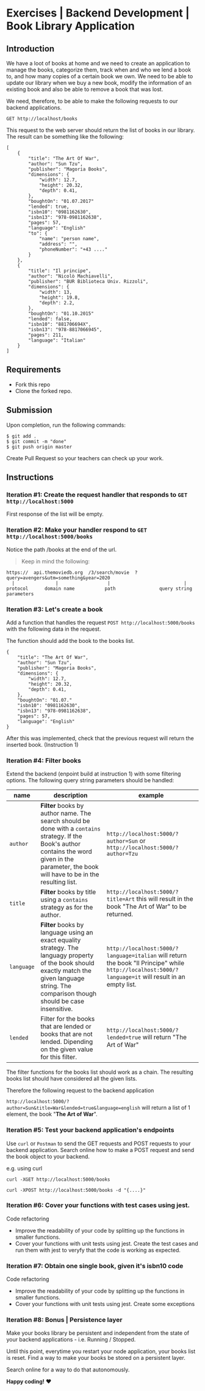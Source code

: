 # Exercises | Backend Development | Book Library Application

## Introduction

We have a loot of books at home and we need to create an application to manage the books, categorize them, track when and who we lend a book to, and how many copies of a certain book we own. We need to be able to update our library when we buy a new book, modify the information of an existing book and also be able to remove a book that was lost.

We need, therefore, to be able to make the following requests to our backend applications.

`GET http://localhost/books`

This request to the web server should return the list of books in our library. The result can be something like the following:

```
[
    {
        "title": "The Art Of War",
        "author": "Sun Tzu",
        "publisher": "Magoria Books",
        "dimensions": {
            "width": 12.7,
            "height": 20.32,
            "depth": 0.41,
        },
        "boughtOn": "01.07.2017"
        "lended": true,
        "isbn10": "0981162630",
        "isbn13": "978-0981162638",
        "pages": 57,
        "language": "English"
        "to": {
            "name": "person name",
            "address": "",
            "phoneNumber": "+43 ...."
        }
    }, 
    {
        "title": "Il principe",
        "author": "Nicolò Machiavelli",
        "publisher": "BUR Biblioteca Univ. Rizzoli",
        "dimensions": {
            "width": 13,
            "height": 19.8,
            "depth": 2.2,
        },
        "boughtOn": "01.10.2015"
        "lended": false,
        "isbn10": "881706694X",
        "isbn13": "978-8817066945",
        "pages": 211,
        "language": "Italian"
    }
]
```

## Requirements

- Fork this repo
- Clone the forked repo.

## Submission

Upon completion, run the following commands:

```
$ git add .
$ git commit -m "done"
$ git push origin master
```

Create Pull Request so your teachers can check up your work.

## Instructions

### Iteration #1: Create the request handler that responds to `GET http://localhost:5000`

First response of the list will be empty.

### Iteration #2: Make your handler respond to `GET http://localhost:5000/books`

Notice the path /books at the end of the url.

> Keep in mind the following:

```
https://  api.themoviedb.org  /3/search/movie  ?query=avengers&utm=something&year=2020
  |               |                  |                           |
protocol      domain name           path                query string parameters
```

### Iteration #3: Let's create a book

Add a function that handles the request `POST http://localhost:5000/books` with the following data in the request.

The function should add the book to the books list.

```
{
    "title": "The Art Of War",
    "author": "Sun Tzu",
    "publisher": "Magoria Books",
    "dimensions": {
        "width": 12.7,
        "height": 20.32,
        "depth": 0.41,
    },
    "boughtOn": "01.07."
    "isbn10": "0981162630",
    "isbn13": "978-0981162638",
    "pages": 57,
    "language": "English"
}
```

After this was implemented, check that the previous request will return the inserted book. (Instruction 1)

### Iteration #4: Filter books

Extend the backend (enpoint build at instruction 1) with some filtering options. The following query string parameters should be handled:

| name  |  description | example |
|---|---|---|
|  `author` |  **Filter** books by author name. The search should be done with a `contains` strategy. If the Book's author contains the word given in the parameter, the book will have to be in the resulting list. | `http://localhost:5000/?author=Sun` or `http://localhost:5000/?author=Tzu` |
|  `title` |  **Filter** books by title using a `contains` strategy as for the author. | `http://localhost:5000/?title=Art` this will result in the book "The Art of War" to be returned. |
|  `language` |  **Filter** books by language using an exact equality strategy. The languagy property of the book should exactly match the given language string. The comparison though should be case insensitive. | `http://localhost:5000/?language=italian` will return the book "Il Principe" while `http://localhost:5000/?language=it` will result in an empty list. |
| `lended` | Filter for the books that are lended or books that are not lended. Dipending on the given value for this filter. | `http://localhost:5000/?lended=true` will return "The Art of War" |

The filter functions for the books list should work as a chain. The resulting books list should have considered all the given lists.

Therefore the following request to the backend application

`http://localhost:5000/?author=Sun&title=War&lended=true&language=english` will return a list of 1 element, the book "**The Art of War**".

### Iteration #5: Test your backend application's endpoints

Use `curl` or `Postman` to send the GET requests and POST requests to your backend application.
Search online how to make a POST request and send the book object to your backend.

e.g. using curl

```shell
curl -XGET http://localhost:5000/books
```

```shell
curl -XPOST http://localhost:5000/books -d "{....}"
```

### Iteration #6: Cover your functions with test cases using jest.

Code refactoring

* Improve the readability of your code by splitting up the functions in smaller functions.
* Cover your functions with unit tests using jest. Create the test cases and run them with jest to veryfy that the code is working as expected.

### Iteration #7: Obtain one single book, given it's isbn10 code

Code refactoring

* Improve the readability of your code by splitting up the functions in smaller functions.
* Cover your functions with unit tests using jest. Create some exceptions

### Iteration #8: Bonus | Persistence layer

Make your books library be persistent and independent from the state of your backend applications - i.e. Running / Stopped.

Until this point, everytime you restart your node application, your books list is reset. Find a way to make your books be stored on a persistent layer.

Search online for a way to do that autonomously.

**Happy coding!** :heart: